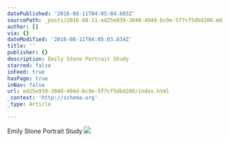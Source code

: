 ```yaml
---
datePublished: '2016-08-11T04:05:04.603Z'
sourcePath: _posts/2016-08-11-ed25e939-3048-404d-bc9e-5f7cf5dbd200.md
author: []
via: {}
dateModified: '2016-08-11T04:05:03.834Z'
title: ''
publisher: {}
description: Emily Stone Portrait Study
starred: false
inFeed: true
hasPage: true
inNav: false
url: ed25e939-3048-404d-bc9e-5f7cf5dbd200/index.html
_context: 'http://schema.org'
_type: Article

---
```

Emily Stone Portrait Study
![](https://the-grid-user-content.s3-us-west-2.amazonaws.com/9d2dc47c-e7e6-4f1c-b785-12e7a3f0382b.png)